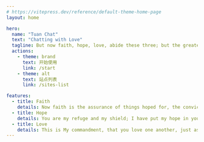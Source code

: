 ```yaml
---
# https://vitepress.dev/reference/default-theme-home-page
layout: home

hero:
  name: "Tuan Chat"
  text: "Chatting with Love"
  tagline: But now faith, hope, love, abide these three; but the greatest of these is love.
  actions:
    - theme: brand
      text: 开始使用
      link: /start
    - theme: alt
      text: 站点列表
      link: /sites-list

features:
  - title: Faith
    details: Now faith is the assurance of things hoped for, the conviction of things not seen.
  - title: Hope
    details: You are my refuge and my shield; I have put my hope in your word.
  - title: Love
    details: This is My commandment, that you love one another, just as I have loved you.
---
```


